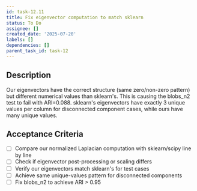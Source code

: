 ```yaml
---
id: task-12.11
title: Fix eigenvector computation to match sklearn
status: To Do
assignee: []
created_date: '2025-07-20'
labels: []
dependencies: []
parent_task_id: task-12
---
```


## Description

Our eigenvectors have the correct structure (same zero/non-zero pattern) but different numerical values than sklearn's. This is causing the blobs_n2 test to fail with ARI=0.088. sklearn's eigenvectors have exactly 3 unique values per column for disconnected component cases, while ours have many unique values.

## Acceptance Criteria

- [ ] Compare our normalized Laplacian computation with sklearn/scipy line by line
- [ ] Check if eigenvector post-processing or scaling differs
- [ ] Verify our eigenvectors match sklearn's for test cases
- [ ] Achieve same unique-values pattern for disconnected components
- [ ] Fix blobs_n2 to achieve ARI > 0.95
